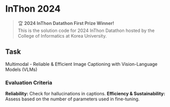 # InThon 2024
> 🏆 **2024 InThon Datathon First Prize Winner!**  
> This is the solution code for 2024 InThon Datathon hosted by the College of Informatics at Korea University.

## Task
Multimodal - Reliable & Efficient Image Captioning with Vision-Language Models (VLMs)
### Evaluation Criteria
**Reliability:** Check for hallucinations in captions.
**Efficiency & Sustainability:** Assess based on the number of parameters used in fine-tuning.
